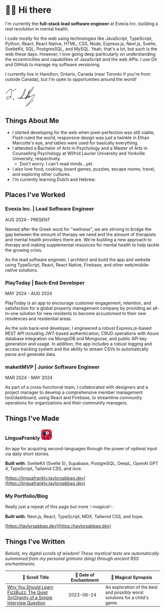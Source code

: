 # 👋🏼 Hi there

I'm currently the **full-stack lead software engineer** at Evexia Inc. building a *real* revolution in mental health.

I code mostly for the web using technologies like JavaScript, TypeScript, Python, React, React Native, HTML, CSS, Node, Express.js, Next.js, Svelte, SvelteKit, SQL, PostgresSQL, and MySQL. Yeah, that's a lot, but such is the web these days. However, I love going deep particularly on understanding the eccentricities and capabilities of JavaScript and the web APIs. I use Git and GitHub to manage my software versioning.

I currently live in Hamilton, Ontario, Canada (near Toronto if you're from outside Canada), but I'm open to opportunities around the world!

<img src="assets/signature.png" width="100" />

## Things About Me

- I started developing for the web when pixel-perfection was still viable, Flash ruled the world, responsive design was just a twinkle in Ethan Marcotte's eye, and tables were used for basically everything.
- I attended a Bachelor of Arts in Psychology and a Master of Arts in Counselling Psychology at Wilfrid Laurier University and Yorkville University, respectively.
  - Don't worry. I can't read minds...yet.
- I also love food, cooking, board games, puzzles, escape rooms, travel, and exploring other cultures.
- I'm currently learning Dutch and Hebrew.

## Places I've Worked

### Evexia Inc. | Lead Software Engineer

AUG 2024 - PRESENT

Named after the Greek word for "wellness", we are striving to bridge the gap between the amount of therapy we need and the amount of therapists and mental health providers there are. We're building a new approach to therapy and making supplemental resources for mental health to help tackle the growing crisis.

As the lead software engineer, I architect and build the app and website using TypeScript, React, React Native, Firebase, and other web/mobile-native solutions.

### PlayToday | Back-End Developer

MAY 2024 - AUG 2024

PlayToday is an app to encourage customer engagement, retention, and satisfaction for a global property management company by providing an all-in-one solution for new residents to become accustomed to their new residences and residential areas.

As the solo back-end developer, I engineered a robust Express.js-based REST API including JWT-based authentication, CRUD operations with Azure database integration via MongoDB and Mongoose, and public API key generation and usage. In addition, the app includes a robust logging and access tracking system and the ability to stream CSVs to automatically parse and generate data.

### makeitMVP | Junior Software Engineer

MAR 2024 - MAY 2024

As part of a cross-functional team, I collaborated with designers and a project manager to develop a comprehensive member management tool/dashboard, using React and Firebase, to streamline community operations for organizations and their community managers.

## Things I've Made

### LinguaFrankly <img alt="LinguaFrankly icon: a parrot." src="assets/app_icon.png" width="35" />

An app for acquiring second-languages through the power of optimal input via daily short stories.

**Built with**: SvelteKit (Svelte 5), Supabase, PostgreSQL, DeepL, OpenAI GPT 4, TypeScript, Tailwind CSS, and love.

[https://linguafrankly.taylorsabbag.dev](https://linguafrankly.taylorsabbag.dev)

### My Portfolio/Blog

Really just a repeat of this page but more ✨*magical*✨.

**Built with**: Next.js, React, TypeScript, MDX, Tailwind CSS, and hope.

[https://taylorsabbag.dev](https://taylorsabbag.dev)

## Things I've Written

*Behold, my digital scrolls of wisdom! These mystical texts are automatically summoned from my personal grimoire (blog) through ancient RSS enchantments:*

| 📜 Scroll Title | 🌟 Date of Enchantment | 🔮 Magical Synopsis |
|-----------------|----------------------|-------------------|
| [Why You Should Learn FizzBuzz: The Quiet (In)Dignity of a Simple Interview Question](https://taylorsabbag.dev/blog/fizzbuzz) | 2023-06-24 | An exploration of the best and possibly worst solutions for a child's game. |
